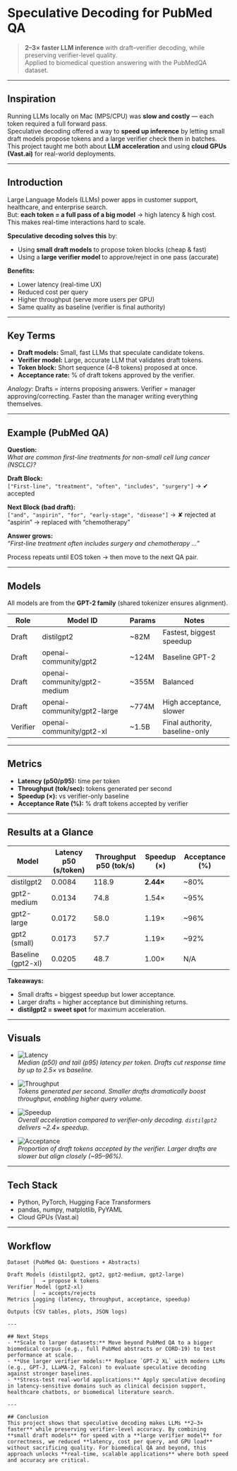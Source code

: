 # Speculative Decoding for PubMed QA

> **2–3× faster LLM inference** with draft–verifier decoding, while preserving verifier-level quality.  
> Applied to biomedical question answering with the PubMedQA dataset.

---

## Inspiration
Running LLMs locally on Mac (MPS/CPU) was **slow and costly** — each token required a full forward pass.  
Speculative decoding offered a way to **speed up inference** by letting small draft models propose tokens and a large verifier check them in batches.  
This project taught me both about **LLM acceleration** and using **cloud GPUs (Vast.ai)** for real-world deployments.

---

## Introduction
Large Language Models (LLMs) power apps in customer support, healthcare, and enterprise search.  
But: **each token = a full pass of a big model** → high latency & high cost.  
This makes real-time interactions hard to scale.

**Speculative decoding solves this** by:  
- Using **small draft models** to propose token blocks (cheap & fast)  
- Using a **large verifier model** to approve/reject in one pass (accurate)  

**Benefits:**  
- Lower latency (real-time UX)  
- Reduced cost per query  
- Higher throughput (serve more users per GPU)  
- Same quality as baseline (verifier is final authority)

---

## Key Terms
- **Draft models:** Small, fast LLMs that speculate candidate tokens.  
- **Verifier model:** Large, accurate LLM that validates draft tokens.  
- **Token block:** Short sequence (4–8 tokens) proposed at once.  
- **Acceptance rate:** % of draft tokens approved by the verifier.  

*Analogy:* Drafts = interns proposing answers. Verifier = manager approving/correcting. Faster than the manager writing everything themselves.

---

## Example (PubMed QA)

**Question:**  
*What are common first-line treatments for non-small cell lung cancer (NSCLC)?*

**Draft Block:**  
`["First-line", "treatment", "often", "includes", "surgery"]` → ✔ accepted  

**Next Block (bad draft):**  
`["and", "aspirin", "for", "early-stage", "disease"]` → ✘ rejected at “aspirin” → replaced with “chemotherapy”  

**Answer grows:**  
*“First-line treatment often includes surgery and chemotherapy …”*  

Process repeats until EOS token → then move to the next QA pair.

---

## Models

All models are from the **GPT-2 family** (shared tokenizer ensures alignment).

| Role      | Model ID                       | Params | Notes                          |
|-----------|--------------------------------|--------|--------------------------------|
| Draft     | distilgpt2                     | ~82M   | Fastest, biggest speedup       |
| Draft     | openai-community/gpt2          | ~124M  | Baseline GPT-2                 |
| Draft     | openai-community/gpt2-medium   | ~355M  | Balanced                       |
| Draft     | openai-community/gpt2-large    | ~774M  | High acceptance, slower        |
| Verifier  | openai-community/gpt2-xl       | ~1.5B  | Final authority, baseline-only |

---

## Metrics

- **Latency (p50/p95):** time per token  
- **Throughput (tok/sec):** tokens generated per second  
- **Speedup (×):** vs verifier-only baseline  
- **Acceptance Rate (%):** % draft tokens accepted by verifier  

---

## Results at a Glance

| Model                | Latency p50 (s/token) | Throughput p50 (tok/s) | Speedup (×) | Acceptance (%) |
|-----------------------|-----------------------|-------------------------|-------------|----------------|
| distilgpt2            | 0.0084               | 118.9                  | **2.44×**   | ~80%           |
| gpt2-medium           | 0.0134               | 74.8                   | 1.54×       | ~95%           |
| gpt2-large            | 0.0172               | 58.0                   | 1.19×       | ~96%           |
| gpt2 (small)          | 0.0173               | 57.7                   | 1.19×       | ~92%           |
| Baseline (gpt2-xl)    | 0.0205               | 48.7                   | 1.00×       | N/A            |

**Takeaways:**  
- Small drafts = biggest speedup but lower acceptance.  
- Larger drafts = higher acceptance but diminishing returns.  
- **distilgpt2 = sweet spot** for maximum acceleration.  

---

## Visuals

- ![Latency](outputs/latency_grouped_p50_p95.png)  
  *Median (p50) and tail (p95) latency per token. Drafts cut response time by up to 2.5× vs baseline.*  

- ![Throughput](outputs/throughput_grouped_p50_p95.png)  
  *Tokens generated per second. Smaller drafts dramatically boost throughput, enabling higher query volume.*  

- ![Speedup](outputs/speedup_bar.png)  
  *Overall acceleration compared to verifier-only decoding. `distilgpt2` delivers ~2.4× speedup.*  

- ![Acceptance](outputs/acceptance_bar.png)  
  *Proportion of draft tokens accepted by the verifier. Larger drafts are slower but align closely (~95–96%).*  

---

## Tech Stack
- Python, PyTorch, Hugging Face Transformers  
- pandas, numpy, matplotlib, PyYAML  
- Cloud GPUs (Vast.ai)

---

## Workflow

```text
Dataset (PubMed QA: Questions + Abstracts)
        │
Draft Models (distilgpt2, gpt2, gpt2-medium, gpt2-large)
        │  → propose k tokens
Verifier Model (gpt2-xl)
        │  → accepts/rejects
Metrics Logging (latency, throughput, acceptance, speedup)
        │
Outputs (CSV tables, plots, JSON logs)

---

## Next Steps
- **Scale to larger datasets:** Move beyond PubMed QA to a bigger biomedical corpus (e.g., full PubMed abstracts or CORD-19) to test performance at scale.  
- **Use larger verifier models:** Replace `GPT-2 XL` with modern LLMs (e.g., GPT-J, LLaMA-2, Falcon) to evaluate speculative decoding against stronger baselines.  
- **Stress-test real-world applications:** Apply speculative decoding in latency-sensitive domains such as clinical decision support, healthcare chatbots, or biomedical literature search.  

---

## Conclusion
This project shows that speculative decoding makes LLMs **2–3× faster** while preserving verifier-level accuracy. By combining **small draft models** for speed with a **large verifier model** for correctness, we reduced **latency, cost per query, and GPU load** without sacrificing quality. For biomedical QA and beyond, this approach unlocks **real-time, scalable applications** where both speed and accuracy are critical.

